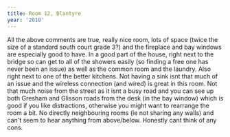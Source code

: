 ```yaml
---
title: Room 12, Blantyre
year: '2010'
---
```


All the above comments are true, really nice room, lots of space (twice the size of a standard south court grade 3?) and the fireplace and bay windows are especially good to have. In a good part of the  house, right next to the bridge so can get to all of the showers easily (so finding a free one has never been an issue) as well as the common room and the laundry. Also right next to one of the better kitchens. Not having a sink isnt that much of an issue and the wireless connection (and wired) is great in this room. Not that much noise from the street as it isnt a busy road and you can see up both Gresham and Glisson roads from the desk (in the bay window) which is good if you like distractions, otherwise you might want to rearrange the room a bit. No directly neighbouring rooms (ie not sharing any walls) and can't seem to hear anything from above/below. Honestly cant think of any cons.